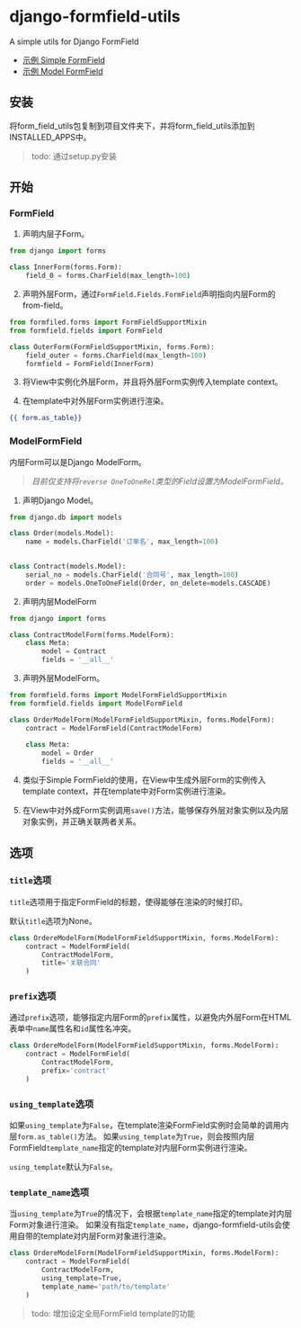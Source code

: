 django-formfield-utils
======================

A simple utils for Django FormField

- [示例 Simple FormField](http://demo.resettingmq.top/formfield/)
- [示例 Model FormField](http://demo.resettingmq.top/formfield/model/)


安装
----------------------
将form_field_utils包复制到项目文件夹下，并将form_field_utils添加到INSTALLED_APPS中。

> todo: 通过setup.py安装

开始
----------------------

### FormField

1. 声明内层子Form。

```python
from django import forms

class InnerForm(forms.Form):
    field_0 = forms.CharField(max_length=100)
```

2. 声明外层Form，通过`FormField.Fields.FormField`声明指向内层Form的from-field。

```python
from formfiled.forms import FormFieldSupportMixin
from formfield.fields import FormField

class OuterForm(FormFieldSupportMixin, forms.Form):
    field_outer = forms.CharField(max_length=100)
    formfield = FormField(InnerForm)
```

3. 将View中实例化外层Form，并且将外层Form实例传入template context。

4. 在template中对外层Form实例进行渲染。
```djangotemplate
{{ form.as_table}}
```

### ModelFormField

内层Form可以是Django ModelForm。

> *目前仅支持将`reverse OneToOneRel`类型的Field设置为ModelFormField。*

1. 声明Django Model。

```python
from django.db import models

class Order(models.Model):
    name = models.CharField('订单名', max_length=100)
    

class Contract(models.Model):
    serial_no = models.CharField('合同号', max_length=100)
    order = models.OneToOneField(Order, on_delete=models.CASCADE)
```

2. 声明内层ModelForm

```python
from django import forms

class ContractModelForm(forms.ModelForm):
    class Meta:
        model = Contract
        fields = '__all__'
```

3. 声明外层ModelForm。

```python
from formfield.forms import ModelFormFieldSupportMixin
from formfield.fields import ModelFormField

class OrderModelForm(ModelFormFieldSupportMixin, forms.ModelForm):
    contract = ModelFormField(ContractModelForm)
    
    class Meta:
        model = Order
        fields = '__all__'
```

4. 类似于Simple FormField的使用，在View中生成外层Form的实例传入template context，并在template中对Form实例进行渲染。

5. 在View中对外成Form实例调用`save()`方法，能够保存外层对象实例以及内层对象实例，并正确关联两者关系。

选项
----------------------

### `title`选项

`title`选项用于指定FormField的标题，使得能够在渲染的时候打印。

默认`title`选项为None。

```python
class OrdereModelForm(ModelFormFieldSupportMixin, forms.ModelForm):
    contract = ModelFormField(
        ContractModelForm,
        title='关联合同'
    )
```

### `prefix`选项

通过`prefix`选项，能够指定内层Form的`prefix`属性，以避免内外层Form在HTML表单中`name`属性名和`id`属性名冲突。

```python
class OrdereModelForm(ModelFormFieldSupportMixin, forms.ModelForm):
    contract = ModelFormField(
        ContractModelForm,
        prefix='contract'
    )
```

### `using_template`选项

如果`using_template`为`False`，在template渲染FormField实例时会简单的调用内层`form.as_table()`方法。
如果`using_template`为`True`，则会按照内层FormField`template_name`指定的template对内层Form实例进行渲染。

`using_template`默认为`False`。

### `template_name`选项

当`using_template`为`True`的情况下，会根据`template_name`指定的template对内层Form对象进行渲染。
如果没有指定`template_name`，django-formfield-utils会使用自带的template对内层Form对象进行渲染。

```python
class OrdereModelForm(ModelFormFieldSupportMixin, forms.ModelForm):
    contract = ModelFormField(
        ContractModelForm,
        using_template=True,
        template_name='path/to/template'
    )
```
> todo: 增加设定全局FormField template的功能
